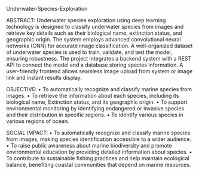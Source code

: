 Underwater-Species-Exploration

ABSTRACT: 
Underwater species exploration using deep learning technology is designed to classify underwater species from images and retrieve key details such as their biological name, extinction status, and geographic origin. The system employs advanced convolutional neural networks (CNN) for accurate image classification. A well-organized dataset of underwater species is used to train, validate, and test the model, ensuring robustness. The project integrates a backend system with a REST API to connect the model and a database storing species information. A user-friendly frontend allows seamless image upload from system or image link and instant results display.

OBJECTIVE: 
•	To automatically recognize and classify marine species from images.
•	To retrieve the information about each species, including its biological name, Extinction status, and its geographic origin.
•	To support environmental monitoring by identifying endangered or invasive species and their distribution in specific regions.
•	To identify various species in various regions of ocean.

SOCIAL IMPACT:
•	To automatically recognize and classify marine species from images, making species identification accessible to a wider audience.
•	To raise public awareness about marine biodiversity and promote environmental education by providing detailed information about species.
•	To contribute to sustainable fishing practices and help maintain ecological balance, benefiting coastal communities that depend on marine resources.

